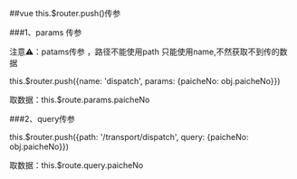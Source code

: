 ##vue this.$router.push()传参

###1、params 传参

注意⚠️：patams传参 ，路径不能使用path 只能使用name,不然获取不到传的数据

this.$router.push({name: 'dispatch', params: {paicheNo: obj.paicheNo}})

取数据：this.$route.params.paicheNo

###2、query传参

this.$router.push({path: '/transport/dispatch', query: {paicheNo: obj.paicheNo}})

取数据：this.$route.query.paicheNo


